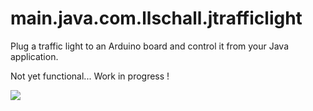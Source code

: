 # main.java.com.llschall.jtrafficlight
Plug a traffic light to an Arduino board and control it from your Java application.

Not yet functional... Work in progress !

![](https://github.com/llschall/jtrafficlight/blob/main/jtrafficlight_512.bmp?raw=true)